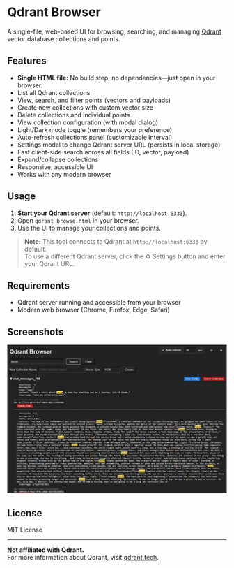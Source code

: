 # Qdrant Browser

A single-file, web-based UI for browsing, searching, and managing [Qdrant](https://qdrant.tech/) vector database collections and points.

## Features

- **Single HTML file:** No build step, no dependencies—just open in your browser.
- List all Qdrant collections
- View, search, and filter points (vectors and payloads)
- Create new collections with custom vector size
- Delete collections and individual points
- View collection configuration (with modal dialog)
- Light/Dark mode toggle (remembers your preference)
- Auto-refresh collections panel (customizable interval)
- Settings modal to change Qdrant server URL (persists in local storage)
- Fast client-side search across all fields (ID, vector, payload)
- Expand/collapse collections
- Responsive, accessible UI
- Works with any modern browser

## Usage

1. **Start your Qdrant server** (default: `http://localhost:6333`).
2. Open `qdrant browse.html` in your browser.
3. Use the UI to manage your collections and points.

> **Note:** This tool connects to Qdrant at `http://localhost:6333` by default.  
> To use a different Qdrant server, click the ⚙️ Settings button and enter your Qdrant URL.

## Requirements

- Qdrant server running and accessible from your browser
- Modern web browser (Chrome, Firefox, Edge, Safari)

## Screenshots

![Qdrant Browser Screenshot](https://github.com/johnelder/qdrant-browser/blob/main/Screenshot%202025-06-28%20173833.png)

## License

MIT License

---

**Not affiliated with Qdrant.**  
For more information about Qdrant, visit [qdrant.tech](https://qdrant.tech/).